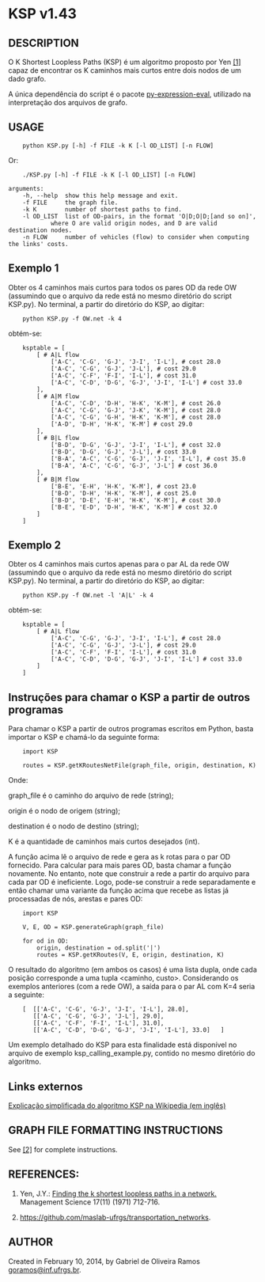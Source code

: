 # KSP v1.43

## DESCRIPTION
O K Shortest Loopless Paths (KSP) é um algoritmo proposto por Yen [[1]](https://pubsonline.informs.org/doi/abs/10.1287/mnsc.17.11.712) capaz de encontrar os K caminhos mais curtos entre dois nodos de um dado grafo.

A única dependência do script é o pacote [py-expression-eval](https://github.com/AxiaCore/py-expression-eval), utilizado na interpretação dos arquivos de grafo.

## USAGE
		python KSP.py [-h] -f FILE -k K [-l OD_LIST] [-n FLOW]

Or:

		./KSP.py [-h] -f FILE -k K [-l OD_LIST] [-n FLOW]
```
arguments:
	-h, --help	show this help message and exit.
	-f FILE		the graph file.
	-k K		number of shortest paths to find.
	-l OD_LIST	list of OD-pairs, in the format 'O|D;O|D;[and so on]', 
			where O are valid origin nodes, and D are valid destination nodes.
	-n FLOW		number of vehicles (flow) to consider when computing the links' costs.
```

## Exemplo 1
Obter os 4 caminhos mais curtos para todos os pares OD da rede OW (assumindo que o arquivo da rede está no mesmo diretório do script KSP.py). No terminal, a partir do diretório do KSP, ao digitar:

		python KSP.py -f OW.net -k 4
obtém-se:

		ksptable = [
			[ # A|L flow
				['A-C', 'C-G', 'G-J', 'J-I', 'I-L'], # cost 28.0
				['A-C', 'C-G', 'G-J', 'J-L'], # cost 29.0
				['A-C', 'C-F', 'F-I', 'I-L'], # cost 31.0
				['A-C', 'C-D', 'D-G', 'G-J', 'J-I', 'I-L'] # cost 33.0
			],
			[ # A|M flow
				['A-C', 'C-D', 'D-H', 'H-K', 'K-M'], # cost 26.0
				['A-C', 'C-G', 'G-J', 'J-K', 'K-M'], # cost 28.0
				['A-C', 'C-G', 'G-H', 'H-K', 'K-M'], # cost 28.0
				['A-D', 'D-H', 'H-K', 'K-M'] # cost 29.0
			],
			[ # B|L flow
				['B-D', 'D-G', 'G-J', 'J-I', 'I-L'], # cost 32.0
				['B-D', 'D-G', 'G-J', 'J-L'], # cost 33.0
				['B-A', 'A-C', 'C-G', 'G-J', 'J-I', 'I-L'], # cost 35.0
				['B-A', 'A-C', 'C-G', 'G-J', 'J-L'] # cost 36.0
			],
			[ # B|M flow
				['B-E', 'E-H', 'H-K', 'K-M'], # cost 23.0
				['B-D', 'D-H', 'H-K', 'K-M'], # cost 25.0
				['B-D', 'D-E', 'E-H', 'H-K', 'K-M'], # cost 30.0
				['B-E', 'E-D', 'D-H', 'H-K', 'K-M'] # cost 32.0
			]
		]
		
## Exemplo 2
Obter os 4 caminhos mais curtos apenas para o par AL da rede OW (assumindo que o arquivo da rede está no mesmo diretório do script KSP.py). No terminal, a partir do diretório do KSP, ao digitar:

		python KSP.py -f OW.net -l 'A|L' -k 4
obtém-se:

		ksptable = [
			[ # A|L flow
				['A-C', 'C-G', 'G-J', 'J-I', 'I-L'], # cost 28.0
				['A-C', 'C-G', 'G-J', 'J-L'], # cost 29.0
				['A-C', 'C-F', 'F-I', 'I-L'], # cost 31.0
				['A-C', 'C-D', 'D-G', 'G-J', 'J-I', 'I-L'] # cost 33.0
			]
		]

## Instruções para chamar o KSP a partir de outros programas
Para chamar o KSP a partir de outros programas escritos em Python, basta importar o KSP e chamá-lo da seguinte forma:

		import KSP

		routes = KSP.getKRoutesNetFile(graph_file, origin, destination, K)
Onde:

graph_file é o caminho do arquivo de rede (string);

origin é o nodo de origem (string);

destination é o nodo de destino (string);

K é a quantidade de caminhos mais curtos desejados (int).

A função acima lê o arquivo de rede e gera as k rotas para o par OD fornecido. Para calcular para mais pares OD, basta chamar a função novamente. No entanto, note que construir a rede a partir do arquivo para cada par OD é ineficiente. Logo, pode-se construir a rede separadamente e então chamar uma variante da função acima que recebe as listas já processadas de nós, arestas e pares OD:

		import KSP

		V, E, OD = KSP.generateGraph(graph_file)

		for od in OD:
		    origin, destination = od.split('|')
		    routes = KSP.getKRoutes(V, E, origin, destination, K)
O resultado do algoritmo (em ambos os casos) é uma lista dupla, onde cada posição corresponde a uma tupla <caminho, custo>. Considerando os exemplos anteriores (com a rede OW), a saída para o par AL com K=4 seria a seguinte:

		[  [['A-C', 'C-G', 'G-J', 'J-I', 'I-L'], 28.0], 
		   [['A-C', 'C-G', 'G-J', 'J-L'], 29.0], 
		   [['A-C', 'C-F', 'F-I', 'I-L'], 31.0], 
		   [['A-C', 'C-D', 'D-G', 'G-J', 'J-I', 'I-L'], 33.0]   ]
Um exemplo detalhado do KSP para esta finalidade está disponível no arquivo de exemplo ksp_calling_example.py, contido no mesmo diretório do algoritmo.

## Links externos
[Explicação simplificada do algoritmo KSP na Wikipedia (em inglês)](https://en.wikipedia.org/wiki/Yen%27s_algorithm)


## GRAPH FILE FORMATTING INSTRUCTIONS

See [[2]](https://github.com/maslab-ufrgs/network_description_syntax) for complete instructions.

## REFERENCES:

1. Yen, J.Y.: [Finding the k shortest loopless paths in a network.](https://pubsonline.informs.org/doi/abs/10.1287/mnsc.17.11.712) Management Science 17(11) (1971) 712-716.

2. https://github.com/maslab-ufrgs/transportation_networks.

## AUTHOR

Created in February 10, 2014, by Gabriel de Oliveira Ramos <goramos@inf.ufrgs.br>.
